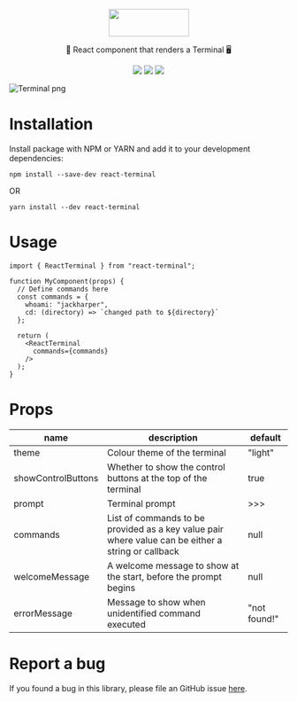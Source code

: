 <p align="center">
  <img src="https://react-terminal.sirv.com/static/terminal-logo-text.png" data-canonical-src="https://react-terminal.sirv.com/static/terminal-logo-text.png" width="145" height="50" />
</p>

<p align="center">🚀 React component that renders a Terminal 🖥</p>

<p align="center">
<a href="https://github.com/bony2023/react-terminal/actions?query=Build+and+Test"><img src="https://github.com/bony2023/react-terminal/workflows/Build%20and%20Test/badge.svg" data-canonical-src="https://github.com/bony2023/react-terminal/workflows/Build%20and%20Test/badge.svg"/></a>
<a href="https://www.npmjs.com/package/react-terminal"><img src="https://img.shields.io/npm/v/react-terminal/latest" data-canonical-src="https://img.shields.io/npm/v/react-terminal/latest"/></a>
<img src="https://img.shields.io/npm/l/react-terminal" data-canonical-src="https://img.shields.io/npm/l/react-terminal"/>
</p>

![Terminal png](https://react-terminal.sirv.com/static/terminal.png)

# Installation
Install package with NPM or YARN and add it to your development dependencies:
```
npm install --save-dev react-terminal
```
OR
```
yarn install --dev react-terminal
```

# Usage
```
import { ReactTerminal } from "react-terminal";

function MyComponent(props) {
  // Define commands here
  const commands = {
    whoami: "jackharper",
    cd: (directory) => `changed path to ${directory}`
  };

  return (
    <ReactTerminal
      commands={commands}
    />
  );
}
```

# Props
| name | description | default |
|--|--|--|
| theme | Colour theme of the terminal | "light" |
| showControlButtons | Whether to show the control buttons at the top of the terminal | true |
| prompt | Terminal prompt | >>>
| commands | List of commands to be provided as a key value pair where value can be either a string or callback | null
| welcomeMessage | A welcome message to show at the start, before the prompt begins | null
| errorMessage | Message to show when unidentified command executed | "not found!"

# Report a bug
If you found a bug in this library, please file an GitHub issue [here](https://github.com/bony2023/react-terminal/issues).